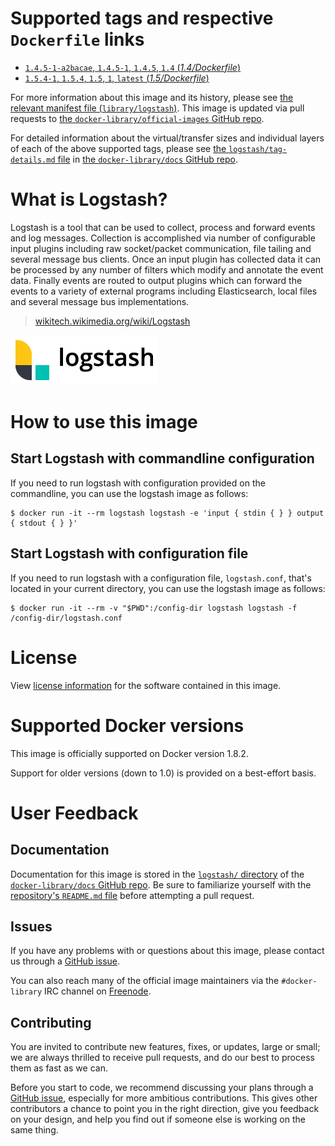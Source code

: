 # Supported tags and respective `Dockerfile` links

-	[`1.4.5-1-a2bacae`, `1.4.5-1`, `1.4.5`, `1.4` (*1.4/Dockerfile*)](https://github.com/docker-library/logstash/blob/29f240de10ac358dba1bed7e777ab35742029858/1.4/Dockerfile)
-	[`1.5.4-1`, `1.5.4`, `1.5`, `1`, `latest` (*1.5/Dockerfile*)](https://github.com/docker-library/logstash/blob/722165120c05043a69c0482d7fecaff404428e51/1.5/Dockerfile)

For more information about this image and its history, please see [the relevant manifest file (`library/logstash`)](https://github.com/docker-library/official-images/blob/master/library/logstash). This image is updated via pull requests to [the `docker-library/official-images` GitHub repo](https://github.com/docker-library/official-images).

For detailed information about the virtual/transfer sizes and individual layers of each of the above supported tags, please see [the `logstash/tag-details.md` file](https://github.com/docker-library/docs/blob/master/logstash/tag-details.md) in [the `docker-library/docs` GitHub repo](https://github.com/docker-library/docs).

# What is Logstash?

Logstash is a tool that can be used to collect, process and forward events and log messages. Collection is accomplished via number of configurable input plugins including raw socket/packet communication, file tailing and several message bus clients. Once an input plugin has collected data it can be processed by any number of filters which modify and annotate the event data. Finally events are routed to output plugins which can forward the events to a variety of external programs including Elasticsearch, local files and several message bus implementations.

> [wikitech.wikimedia.org/wiki/Logstash](https://wikitech.wikimedia.org/wiki/Logstash)

![logo](https://raw.githubusercontent.com/docker-library/docs/master/logstash/logo.png)

# How to use this image

## Start Logstash with commandline configuration

If you need to run logstash with configuration provided on the commandline, you can use the logstash image as follows:

```console
$ docker run -it --rm logstash logstash -e 'input { stdin { } } output { stdout { } }'
```

## Start Logstash with configuration file

If you need to run logstash with a configuration file, `logstash.conf`, that's located in your current directory, you can use the logstash image as follows:

```console
$ docker run -it --rm -v "$PWD":/config-dir logstash logstash -f /config-dir/logstash.conf
```

# License

View [license information](https://github.com/elastic/logstash/blob/master/LICENSE) for the software contained in this image.

# Supported Docker versions

This image is officially supported on Docker version 1.8.2.

Support for older versions (down to 1.0) is provided on a best-effort basis.

# User Feedback

## Documentation

Documentation for this image is stored in the [`logstash/` directory](https://github.com/docker-library/docs/tree/master/logstash) of the [`docker-library/docs` GitHub repo](https://github.com/docker-library/docs). Be sure to familiarize yourself with the [repository's `README.md` file](https://github.com/docker-library/docs/blob/master/README.md) before attempting a pull request.

## Issues

If you have any problems with or questions about this image, please contact us through a [GitHub issue](https://github.com/docker-library/logstash/issues).

You can also reach many of the official image maintainers via the `#docker-library` IRC channel on [Freenode](https://freenode.net).

## Contributing

You are invited to contribute new features, fixes, or updates, large or small; we are always thrilled to receive pull requests, and do our best to process them as fast as we can.

Before you start to code, we recommend discussing your plans through a [GitHub issue](https://github.com/docker-library/logstash/issues), especially for more ambitious contributions. This gives other contributors a chance to point you in the right direction, give you feedback on your design, and help you find out if someone else is working on the same thing.
